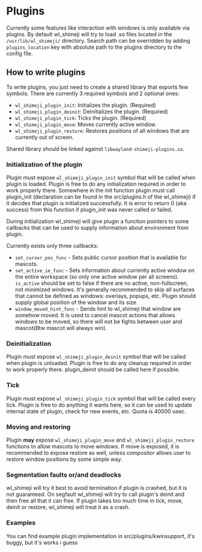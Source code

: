 # Plugins

Currently some features like interaction with windows is only available via plugins.
By default wl_shimeji will try to load .so files located in the `/usr/lib/wl_shimeji/` directory. Search path can be overridden by adding `plugins_location` key with absolute path to the plugins directory to the config file.

## How to write plugins

To write plugins, you just need to create a shared library that exports few symbols.
There are currently 3 required symbols and 2 optional ones:
- `wl_shimeji_plugin_init`: Initializes the plugin. (Required)
- `wl_shimeji_plugin_deinit`: Deinitializes the plugin. (Required)
- `wl_shimeji_plugin_tick`: Ticks the plugin. (Required)
- `wl_shimeji_plugin_move`: Moves currently active window.
- `wl_shimeji_plugin_restore`: Restores positions of all windows that are currently out of screen.

Shared library should be linked against `libwayland-shimeji-plugins.so`.

### Initialization of the plugin

Plugin must expose `wl_shimeji_plugin_init` symbol that will be called when plugin is loaded. Plugin is free to do any initialization required in order to work properly there.
Somewhere in the init function plugin must call plugin_init (declaration can be found in the src/plugins.h of the wl_shimeji) if it decides that plugin is initialized successfully. It is error to return 0 (aka success) from this function if plugin_init was never called or failed.

During initialization wl_shimeji will give plugin a function pointers to some callbacks that can be used to supply information about environment from plugin.

Currently exists only three callbacks:
- `set_cursor_pos_func` - Sets public cursor position that is available for mascots.
- `set_active_ie_func` - Sets information about currently active window on the entire workspace (so only one active window per all screens). `is_active` should be set to false if there are no active, non-fullscreen, not minimized windows. It's generally recommended to skip all surfaces that cannot be defined as windows: overlays, popups, etc. Plugin should supply global position of the window and its size.
- `window_moved_hint_func` - Sends hint to wl_shimeji that window are somehow moved. It is used to cancel mascot actions that allows windows to be moved, so there will not be fights between user and mascot(Btw mascot will always win).

### Deinitialization
Plugin must expose `wl_shimeji_plugin_deinit` symbol that will be called when plugin is unloaded. Plugin is free to do any cleanup required in order to work properly there.
plugin_deinit should be called here if possible.

### Tick

Plugin must expose `wl_shimeji_plugin_tick` symbol that will be called every tick. Plugin is free to do anything it wants here, so it can be used to update internal state of plugin, check for new events, etc.
Quota is 40000 usec.

### Moving and restoring

Plugin **may** expose `wl_shimeji_plugin_move` and `wl_shimeji_plugin_restore` functions to allow mascots to move windows. If move is exposed, it is recommended to expose restore as well, unless compositor allows user to restore window positions  by some simple way.

### Segmentation faults or/and deadlocks

wl_shimeji will try it best to avoid termination if plugin is crashed, but it is not guaranteed.
On segfault wl_shimeji will try to call plugin's deinit and then free all that it can free. If plugin takes too much time in tick, move, deinit or restore, wl_shimeji will treat it as a crash.

### Examples

You can find example plugin implementation in src/plugins/kwinsupport, it's buggy, but it's works i guess

